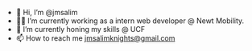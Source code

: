 - 👋 Hi, I’m @jmsalim
- 🦎🛴 I’m currently working as a intern web developer @ Newt Mobility.
- 🌱 I’m currently honing my skills @ UCF
- 📫 How to reach me jmsalimknights@gmail.com
